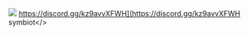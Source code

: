 ![](https://cdn.discordapp.com/attachments/912886635438420021/1237984969314537532/kd.png?ex=663da2d9&is=663c5159&hm=5baeec1dd4c106b1c79210648b6adb1f441b00af2d21020bac995ae5a1f249d7&)    <a id="Click here to join our discord!">https://discord.gg/kz9avvXFWH](https://discord.gg/kz9avvXFWH symbiot</>                                                   
